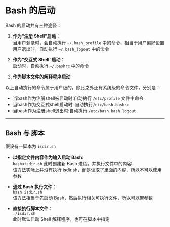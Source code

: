 # Bash 的启动
Bash 的启动共有三种途径：  
1. **作为“注册 Shell”启动**：  
   当用户登录时，会自动执行 `~/.bash_profile` 中的命令，相当于用户偏好设置  
   用户退出时，自动执行 `~/.bash_logout` 中的命令  

2. **作为“交互式 Shell”启动**：  
   启动时，自动执行 `~/.bashrc` 中的命令
   
3. **作为脚本文件的解释程序启动**  

以上自动执行的命令属于用户级的，除此之外还有系统级的命令文件，分别是：  
* 当bash作为注册shell被启动时:自动执行 `/etc/profile` 文件中命令  
* 当bash作为交互式shell启动时: 自动执行`/etc/bash.bashrc`  
* 当bash作为注册shell退出时:自动执行 `/etc/bash.bash.logout`  

------------
## Bash 与 脚本
假设有一脚本为 `isdir.sh`  

* **以指定文件内容作为输入启动 Bash**:  
  `bash<isdir.sh`
  此时创建新 Bash 进程，并执行文件中的内容  
  该方法实际上并没有执行 isdir.sh，而是读取了里面的内容，所以不可以使用参数  

* **通过 Bash 执行文件**：  
  `bash isdir.sh`  
  该方法相当于先启动 Bash，然后执行相关可执行文件，所以可以带参数  

* **直接执行脚本文件**：  
  `./isdir.sh`  
  此时默认启动 Shell 解释程序，也可在脚本中指定  